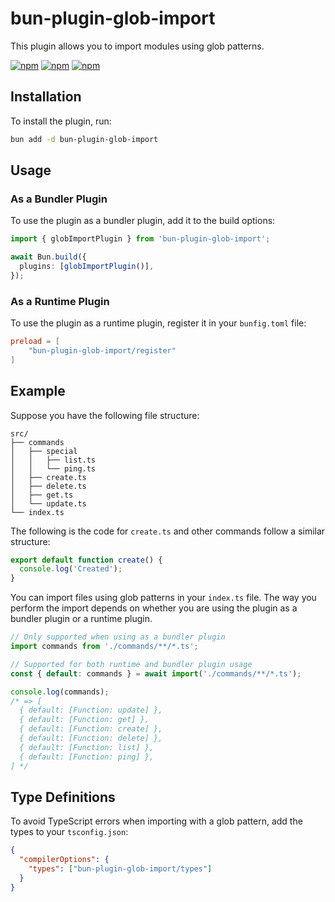 # bun-plugin-glob-import

This plugin allows you to import modules using glob patterns.

[![npm](https://img.shields.io/npm/v/bun-plugin-glob-import.svg)](https://www.npmjs.com/package/esbuildbun-plugin-glob-import)
[![npm](https://img.shields.io/npm/dt/bun-plugin-glob-import.svg)](https://www.npmjs.com/package/bun-plugin-glob-import)
[![npm](https://img.shields.io/npm/l/bun-plugin-glob-import.svg)](https://www.npmjs.com/package/bun-plugin-glob-import)

## Installation

To install the plugin, run:

```sh
bun add -d bun-plugin-glob-import
```

## Usage

### As a Bundler Plugin

To use the plugin as a bundler plugin, add it to the build options:

```ts
import { globImportPlugin } from 'bun-plugin-glob-import';

await Bun.build({
  plugins: [globImportPlugin()],
});
```

### As a Runtime Plugin

To use the plugin as a runtime plugin, register it in your `bunfig.toml` file:

```toml
preload = [
    "bun-plugin-glob-import/register"
]
```

## Example

Suppose you have the following file structure:

```
src/
├── commands
│   ├── special
│   │   ├── list.ts
│   │   └── ping.ts
│   ├── create.ts
│   ├── delete.ts
│   ├── get.ts
│   └── update.ts
└── index.ts
```

The following is the code for `create.ts` and other commands follow a similar structure:

```ts
export default function create() {
  console.log('Created');
}
```

You can import files using glob patterns in your `index.ts` file. The way you perform the import depends on whether you are using the plugin as a bundler plugin or a runtime plugin.

```ts
// Only supported when using as a bundler plugin
import commands from './commands/**/*.ts';

// Supported for both runtime and bundler plugin usage
const { default: commands } = await import('./commands/**/*.ts');

console.log(commands);
/* => [
  { default: [Function: update] },
  { default: [Function: get] },
  { default: [Function: create] },
  { default: [Function: delete] },
  { default: [Function: list] },
  { default: [Function: ping] },
] */
```

## Type Definitions

To avoid TypeScript errors when importing with a glob pattern, add the types to your `tsconfig.json`:

```json
{
  "compilerOptions": {
    "types": ["bun-plugin-glob-import/types"]
  }
}
```
